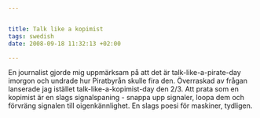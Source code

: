 ```yaml
--- 


title: Talk like a kopimist 
tags: swedish 
date: 2008-09-18 11:32:13 +02:00 

---
```


En journalist gjorde mig uppmärksam på att det är talk-like-a-pirate-day imorgon och undrade hur Piratbyrån skulle fira den. Överraskad av frågan lanserade jag istället talk-like-a-kopimist-day den 2/3. Att prata som en kopimist är en slags signalspaning - snappa upp signaler, loopa dem och förvräng signalen till oigenkännlighet. En slags poesi för maskiner, tydligen. 